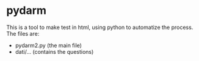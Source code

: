 # pydarm

This is a tool to make test in html, using python to automatize the process.
The files are:

- pydarm2.py (the main file)
- dati/... (contains the questions)
